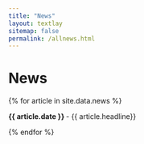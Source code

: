 ```yaml
---
title: "News"
layout: textlay
sitemap: false
permalink: /allnews.html
---
```


# News

{% for article in site.data.news %}
<p><b> {{ article.date }} </b> - {{ article.headline}}</p>
{% endfor %}
